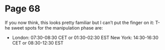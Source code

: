 # Page 68

If you now think, this looks pretty familiar but I can’t put the
finger on it:
T-he sweet spots for the manipulation phase are:
- London: 07:30-08:30 CET or 01:30-02:30 EST
New York: 14:30-16:30 CET or 08:30-12:30 EST
